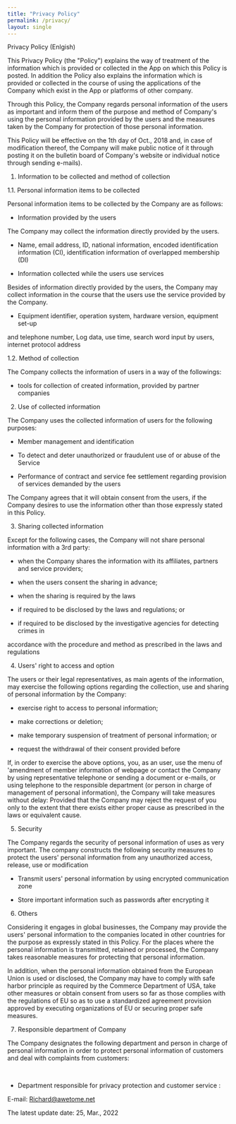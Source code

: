 ```yaml
---
title: "Privacy Policy"
permalink: /privacy/
layout: single
---
```


Privacy Policy (Enlgish)

This Privacy Policy (the "Policy") explains the way of treatment of the information which is provided or collected in the App on which this Policy is posted. In addition the Policy also explains the information which is provided or collected in the course of using the applications of the Company which exist in the App or platforms of other company.

Through this Policy, the Company regards personal information of the users as important and inform them of the purpose and method of Company's using the personal information provided by the users and the measures taken by the Company for protection of those personal information.

This Policy will be effective on the 1th day of Oct., 2018 and, in case of modification thereof, the Company will make public notice of it through posting it on the bulletin board of Company's website or individual notice through sending e-mails).
​

1. Information to be collected and method of collection

1.1. Personal information items to be collected

Personal information items to be collected by the Company are as follows:

* Information provided by the users

The Company may collect the information directly provided by the users.

- Name, email address, ID, national information, encoded identification information (CI), identification information of overlapped membership (DI)

 

* Information collected while the users use services

Besides of information directly provided by the users, the Company may collect information in the course that the users use the service provided by the Company.

- Equipment identifier, operation system, hardware version, equipment set-up

and telephone number, Log data, use time, search word input by users, internet protocol address

 
1.2. Method of collection

The Company collects the information of users in a way of the followings:

- tools for collection of created information, provided by partner companies

 

2. Use of collected information

The Company uses the collected information of users for the following purposes:

- Member management and identification

- To detect and deter unauthorized or fraudulent use of or abuse of the Service

- Performance of contract and service fee settlement regarding provision of services demanded by the users

 

The Company agrees that it will obtain consent from the users, if the Company desires to use the information other than those expressly stated in this Policy.

 

3. Sharing collected information

Except for the following cases, the Company will not share personal information with a 3rd party:

* when the Company shares the information with its affiliates, partners and service providers;

* when the users consent the sharing in advance;

* when the sharing is required by the laws

- if required to be disclosed by the laws and regulations; or

- if required to be disclosed by the investigative agencies for detecting crimes in

accordance with the procedure and method as prescribed in the laws and regulations

 

4. Users' right to access and option

The users or their legal representatives, as main agents of the information, may exercise the following options regarding the collection, use and sharing of personal information by the Company:

* exercise right to access to personal information;

* make corrections or deletion;

* make temporary suspension of treatment of personal information; or

* request the withdrawal of their consent provided before

If, in order to exercise the above options, you, as an user, use the menu of 'amendment of member information of webpage or contact the Company by using representative telephone or sending a document or e-mails, or using telephone to the responsible department (or person in charge of management of personal information), the Company will take measures without delay: Provided that the Company may reject the request of you only to the extent that there exists either proper cause as prescribed in the laws or equivalent cause.

 

5. Security

The Company regards the security of personal information of uses as very important. The company constructs the following security measures to protect the users' personal information from any unauthorized access, release, use or modification

- Transmit users' personal information by using encrypted communication zone

- Store important information such as passwords after encrypting it



 

6. Others

Considering it engages in global businesses, the Company may provide the users' personal information to the companies located in other countries for the purpose as expressly stated in this Policy. For the places where the personal information is transmitted, retained or processed, the Company takes reasonable measures for protecting that personal information.

In addition, when the personal information obtained from the European Union is used or disclosed, the Company may have to comply with safe harbor principle as required by the Commerce Department of USA, take other measures or obtain consent from users so far as those complies with the regulations of EU so as to use a standardized agreement provision approved by executing organizations of EU or securing proper safe measures.

 

7. Responsible department of Company

The Company designates the following department and person in charge of personal information in order to protect personal information of customers and deal with complaints from customers:

​

* Department responsible for privacy protection and customer service :


E-mail: Richard@awetome.net

The latest update date: 25, Mar., 2022
